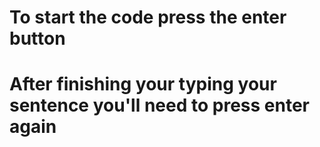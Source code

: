 # To start the code press the enter button
# After finishing your typing your sentence you'll need to press enter again

